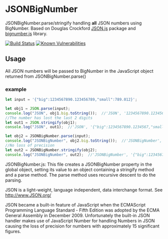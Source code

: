 # JSONBigNumber

JSONBigNumber.parse/stringify handling **all** JSON numbers using BigNumber.
Based on Douglas Crockford [JSON.js](https://github.com/douglascrockford/JSON-js)
package and [bignumber.js](https://github.com/MikeMcl/bignumber.js) library.

[![Build Status](https://travis-ci.org/wbuss/JSONBigNumber.svg?branch=master)](https://travis-ci.org/wbuss/JSONBigNumber)
[![Known Vulnerabilities](https://snyk.io/test/github/wbuss/jsonbignumber/badge.svg)](https://snyk.io/test/github/wbuss/jsonbignumber)

## Usage

All JSON numbers will be passed to BigNumber in the JavaScript object returned from
JSONBigNumber.parse()

### example
```js
let input = '{"big":1234567890.123456789,"small":789.012}';

let obj1 = JSON.parse(input);
console.log("JSON", obj1.big.toString());  //'JSON', '1234567890.1234567'
//The number has lost the last 2 digits
let out1 = JSON.stringify(obj1);
console.log("JSON", out1);  //'JSON', '{"big":1234567890.1234567,"small":789.012}'

let obj2 = JSONBigNumber.parse(input);
console.log("JSONBigNumber", obj2.big.toString());  //'JSONBigNumber', '1234567890.123456789'
//No loss of precision
let out2 = JSONBigNumber.stringify(obj2);
console.log("JSONBigNumber", out2);  //'JSONBigNumber', '{"big":1234567890.123456789,"small":789.012}'
```
JSONBigNumber.js: This file creates a JSONBigNumber property in the global object,
setting its value to an object containing a stringify
method and a parse method. The parse method uses recursive descent to do the
parsing.

JSON is a light-weight, language independent, data interchange format.
See http://www.JSON.org/

JSON became a built-in feature of JavaScript when the ECMAScript Programming
Language Standard - Fifth Edition was adopted by the ECMA General Assembly
in December 2009. Unfortunately the built-in JSON handler makes use of JavaScript
Number for handling Numbers in JSON causing the loss of precision for numbers
with approximately 15 significant figures.
